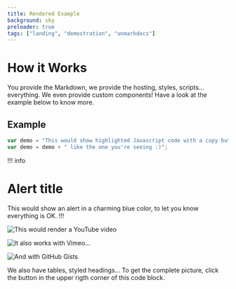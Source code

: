 ```yaml
---
title: Rendered Example
background: sky
preloader: true
tags: ["landing", "demostration", "unmarkdocs"]
---
```


# How it Works

You provide the Markdown, we provide the hosting, styles, scripts... everything.
We even provide custom components!
Have a look at the example below to know more.

## Example

``` javascript
var demo = "This would show highlighted Javascript code with a copy button,";
var demo = demo + " like the one you're seeing :)";
```

!!! info
# Alert title
This would show an alert in a charming blue color, to let you know everything is OK.
!!!

![This would render a YouTube video](youtube:dQw4w9WgXcQ)

![It also works with Vimeo...](vimeo:51896917)

![And with GitHub Gists](gist:m1guelpf/0a6d0853cff77e77356e6b9b9e52a41d)

We also have tables, styled headings...
To get the complete picture, click the button in the upper rigth corner of this code block.
